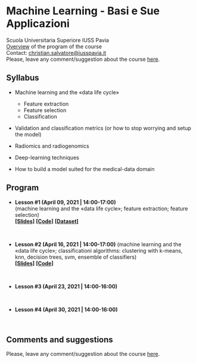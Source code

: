 # Machine Learning - Basi e Sue Applicazioni
Scuola Universitaria Superiore IUSS Pavia
<br>
[Overview](https://github.com/christiansalvatore/machinelearning-iusspavia/blob/master/overview.pdf) of the program of the course
<br>
Contact: christian.salvatore@iusspavia.it
<br>
Please, leave any comment/suggestion about the course [here](https://docs.google.com/forms/d/e/1FAIpQLSfxF8qqycKI9O6FOM894NmquqqbDt0BUXrFUmwh7uYPoBexqw/viewform?usp=sf_link).


## Syllabus
* Machine learning and the «data life cycle»
    * Feature extraction
    * Feature selection
    * Classification

* Validation and classification metrics
   (or how to stop worrying and setup the model)

* Radiomics and radiogenomics

* Deep-learning techniques

* How to build a model suited for
   the medical-data domain
   

## Program
* __Lesson #1 (April 09, 2021 \| 14:00-17:00)__ <br>
(machine learning and the «data life cycle»; feature extraction; feature selection) <br>
[__[Slides]__](https://github.com/christiansalvatore/machinelearning-iusspavia/blob/master/lessons/L1__ML-FeatureExtraction-FeatureSelection.pdf)
[__[Code]__](https://github.com/christiansalvatore/machinelearning-iusspavia/tree/main/code/00.PCA)
[__[Dataset]__](https://we.tl/t-4SsnT5fbnt)

<br>

* __Lesson #2 (April 16, 2021 \| 14:00-17:00)__
(machine learning and the «data life cycle»; classificationi algorithms: clustering with k-means, knn, decision trees, svm, ensemble of classifiers) <br>
[__[Slides]__](https://github.com/christiansalvatore/machinelearning-iusspavia/blob/master/lessons/L2__ML-Classification-A.pdf)
[__[Code]__](https://github.com/christiansalvatore/machinelearning-iusspavia/tree/main/code/)

<br>

* __Lesson #3 (April 23, 2021 \| 14:00-16:00)__

<br>

* __Lesson #4 (April 30, 2021 \| 14:00-16:00)__

<br>

## Comments and suggestions
Please, leave any comment/suggestion about the course [here](https://docs.google.com/forms/d/e/1FAIpQLSfxF8qqycKI9O6FOM894NmquqqbDt0BUXrFUmwh7uYPoBexqw/viewform?usp=sf_link).
